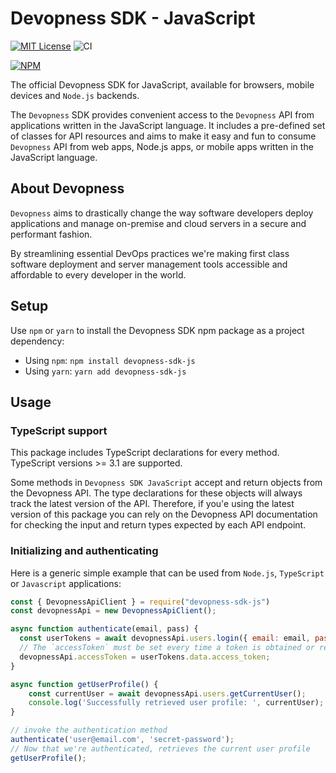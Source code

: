 # Devopness SDK - JavaScript

[![MIT License](https://img.shields.io/badge/license-MIT_License-green.svg?style=flat-square)](https://github.com/devopness/devopness-api-sdk-js/blob/master/LICENSE)
![CI](https://github.com/devopness/devopness-sdk-js/workflows/CI/badge.svg)

[![NPM](https://nodei.co/npm/devopness-sdk-js.png?downloads=true&stars=true)](https://nodei.co/npm/devopness-sdk-js/)

The official Devopness SDK for JavaScript, available for browsers, mobile devices and `Node.js` backends.

The `Devopness` SDK provides convenient access to the `Devopness` API from applications written in the JavaScript language. It includes a pre-defined set of classes for API resources and aims to make it easy and fun to consume `Devopness` API from web apps, Node.js apps, or mobile apps written in the JavaScript language.

## About Devopness
`Devopness` aims to drastically change the way software developers deploy applications and manage on-premise and cloud servers in a secure and performant fashion.

By streamlining essential DevOps practices we're making first class software deployment and server management tools accessible and affordable to every developer in the world.

## Setup
Use `npm` or `yarn` to install the Devopness SDK npm package as a project dependency:
- Using `npm`: `npm install devopness-sdk-js`
- Using `yarn`: `yarn add devopness-sdk-js`

## Usage

### TypeScript support
This package includes TypeScript declarations for every method.
TypeScript versions >= 3.1 are supported.

Some methods in `Devopness SDK JavaScript` accept and return objects from the Devopness API. The type declarations for these objects will always track the latest version of the API. Therefore, if you'e using the latest version of this package you can rely on the Devopness API documentation for checking the input and return types expected by each API endpoint.

### Initializing and authenticating

Here is a generic simple example that can be used from `Node.js`, `TypeScript` or `Javascript` applications:

```javascript
const { DevopnessApiClient } = require("devopness-sdk-js")
const devopnessApi = new DevopnessApiClient();

async function authenticate(email, pass) {
  const userTokens = await devopnessApi.users.login({ email: email, password: pass });
  // The `accessToken` must be set every time a token is obtained or refreshed.
  devopnessApi.accessToken = userTokens.data.access_token;
}

async function getUserProfile() {
    const currentUser = await devopnessApi.users.getCurrentUser();
    console.log('Successfully retrieved user profile: ', currentUser);
}

// invoke the authentication method
authenticate('user@email.com', 'secret-password');
// Now that we're authenticated, retrieves the current user profile
getUserProfile();
```
